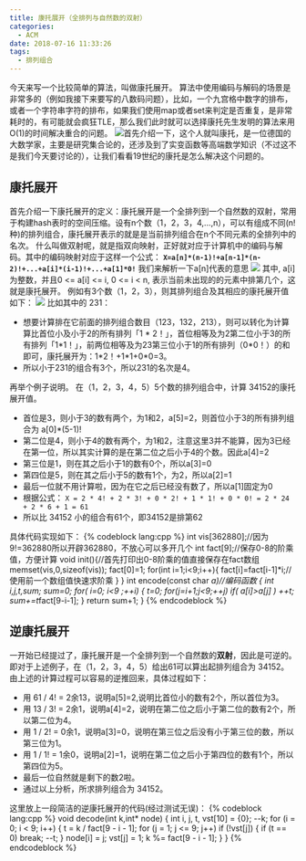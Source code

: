 ```yaml
---
title: 康托展开（全排列与自然数的双射）
categories:
  - ACM
date: 2018-07-16 11:33:26
tags:
  - 排列组合
---
```


今天来写一个比较简单的算法，叫做康托展开。 算法中使用编码与解码的场景是非常多的（例如我接下来要写的八数码问题），比如，一个九宫格中数字的排布，或者一个字符串字符的排布，如果我们使用map或者set来判定是否重复，是非常耗时的，有可能就会疯狂TLE，那么我们此时就可以选择康托先生发明的算法来用O(1)的时间解决重合的问题。 
![](/img/康托展开1.jpeg)首先介绍一下，这个人就叫康托，是一位德国的大数学家，主要是研究集合论的，还涉及到了实变函数等高端数学知识（不过这不是我们今天要讨论的），让我们看看19世纪的康托是怎么解决这个问题的。

康托展开
----

首先介绍一下康托展开的定义：康托展开是一个全排列到一个自然数的双射，常用于构建hash表时的空间压缩。设有n个数（1，2，3，4,…,n），可以有组成不同(n!种)的排列组合，康托展开表示的就是是当前排列组合在n个不同元素的全排列中的名次。 什么叫做双射呢，就是指双向映射，正好就对应于计算机中的编码与解码。其中的编码映射对应于这样一个公式： **`X=a[n]*(n-1)!+a[n-1]*(n-2)!+...+a[i]*(i-1)!+...+a[1]*0!`** 我们来解析一下a\[n\]代表的意思 ![](/img/康托展开2.png) 其中, a\[i\]为整数，并且0 <= a\[i\] <= i, 0 <= i < n, 表示当前未出现的的元素中排第几个，这就是康托展开。 例如有3个数（1，2，3），则其排列组合及其相应的康托展开值如下： ![](/img/康托展开3.png) 比如其中的 231：

*   想要计算排在它前面的排列组合数目（123，132，213），则可以转化为计算算比首位小及小于2的所有排列「1 * 2！」，首位相等及为2第二位小于3的所有排列「1\*1！」，前两位相等及为23第三位小于1的所有排列（0\*0！）的和即可，康托展开为：1\*2！+1\*1+0*0=3。
*   所以小于231的组合有3个，所以231的名次是4。

再举个例子说明。 在（1，2，3，4，5）5个数的排列组合中，计算 34152的康托展开值。

*   首位是3，则小于3的数有两个，为1和2，a\[5\]=2，则首位小于3的所有排列组合为 a\[0\]*(5-1)!
*   第二位是4，则小于4的数有两个，为1和2，注意这里3并不能算，因为3已经在第一位，所以其实计算的是在第二位之后小于4的个数。因此a\[4\]=2
*   第三位是1，则在其之后小于1的数有0个，所以a\[3\]=0
*   第四位是5，则在其之后小于5的数有1个，为2，所以a\[2\]=1
*   最后一位就不用计算啦，因为在它之后已经没有数了，所以a\[1\]固定为0
*   根据公式： `X = 2 * 4! + 2 * 3! + 0 * 2! + 1 * 1! + 0 * 0! = 2 * 24 + 2 * 6 + 1 = 61 `
*   所以比 34152 小的组合有61个，即34152是排第62

具体代码实现如下：
{% codeblock lang:cpp %}
int vis[362880];//因为9!=362880所以开辟362880，不放心可以多开几个
int fact[9];//保存0-8的阶乘值，方便计算
void init(){//首先打印出0-8阶乘的值直接保存在fact数组
    memset(vis,0,sizeof(vis));
    fact[0]=1;
    for(int i=1;i<9;i++){
        fact[i]=fact[i-1]*i;//使用前一个数组值快速求阶乘
    }
}
int encode(const char *a)//编码函数
{
    int i,j,t,sum;
    sum=0;
    for( i=0; i<9 ;++i)
    {
        t=0;
        for(j=i+1;j<9;++j)
            if( a[i]>a[j] )
                ++t;
        sum+=t*fact[9-i-1];
    }
    return sum+1;
}
{% endcodeblock %}

逆康托展开
-----

一开始已经提过了，康托展开是一个全排列到一个自然数的**双射**，因此是可逆的。即对于上述例子，在（1，2，3，4，5）给出61可以算出起排列组合为 34152。由上述的计算过程可以容易的逆推回来，具体过程如下：

*   用 61 / 4! = 2余13，说明a\[5\]=2,说明比首位小的数有2个，所以首位为3。
*   用 13 / 3! = 2余1，说明a\[4\]=2，说明在第二位之后小于第二位的数有2个，所以第二位为4。
*   用 1 / 2! = 0余1，说明a\[3\]=0，说明在第三位之后没有小于第三位的数，所以第三位为1。
*   用 1 / 1! = 1余0，说明a\[2\]=1，说明在第二位之后小于第四位的数有1个，所以第四位为5。
*   最后一位自然就是剩下的数2啦。
*   通过以上分析，所求排列组合为 34152。

这里放上一段简洁的逆康托展开的代码(经过测试无误)： 
{% codeblock lang:cpp %}
void decode(int k,int* node) {
    int i, j, t, vst[10] = {0};
    --k;
    for (i = 0; i < 9; i++) {
        t = k / fact[9 - i - 1];
        for (j = 1; j <= 9; j++)
            if (!vst[j]) {
                if (t == 0) break;
                --t;
            }
        node[i] = j;
        vst[j] = 1;
        k %= fact[9 - i - 1];
    }
}
{% endcodeblock %}